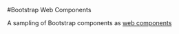 #Bootstrap Web Components

A sampling of Bootstrap components as [web components](http://www.w3.org/TR/components-intro/)